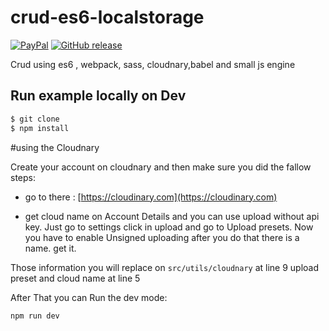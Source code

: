 # crud-es6-localstorage

[![PayPal](https://img.shields.io/badge/%24-paypal-f39c12.svg)](https://paypal.me/rafaelfaria)
[![GitHub release](https://img.shields.io/badge/version%3A-1.0--beta-green.svg?style=flat-square)]()

Crud using es6 , webpack, sass, cloudnary,babel and small js engine

## Run example locally on Dev
```bash
$ git clone
$ npm install
```

#using the Cloudnary 

Create your account on cloudnary and then make sure you did the fallow steps:

* go to there : [https://cloudinary.com](https://cloudinary.com)

* get cloud name on Account Details and you can use upload without api key. Just go to settings 
click in upload and go to Upload presets. Now you have to enable Unsigned uploading
after you do that 
there is a name. get it.

Those information you will replace on ``` src/utils/cloudnary ``` at line 9 upload preset and cloud name at line 5
 
 After That you can Run the dev mode:

 ```
 npm run dev
 ```
 
 
